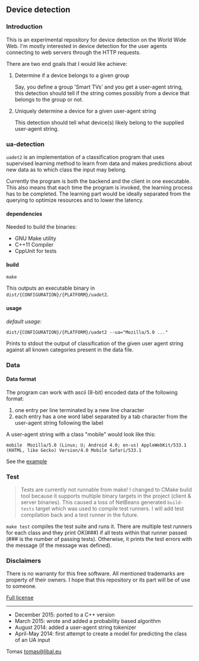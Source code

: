 ## Device detection

### Introduction

This is an experimental repository for device detection on the World Wide
Web. I'm mostly interested in device detection for the user agents connecting
to web servers through the HTTP requests.

There are two end goals that I would like achieve:

1. Determine if a device belongs to a given group

   Say, you define a group 'Smart TVs' and you get a user-agent string, this
   detection should tell if the string comes possibly from a device that belongs to
   the group or not.

2. Uniquely determine a device for a given user-agent string

   This detection should tell what device(s) likely belong to the supplied user-agent
   string.
   
### ua-detection

`uadet2` is an implementation of a classification program that uses supervised
learning method to learn from data and makes predictions about new data as to which
class the input may belong.

Currently the program is both the backend and the client in one executable. This also means that each time the program is invoked, the learning process has to be completed. The learning part would be ideally separated from the querying to optimize resources and to lower the latency.

#### dependencies

Needed to build the binaries:

- GNU Make utility
- C++11 Compiler
- CppUnit for tests

#### build

    make

This outputs an executable binary in `dist/{CONFIGURATION}/{PLATFORM}/uadet2`.

#### usage

*default usage:*

    dist/{CONFIGURATION}/{PLATFORM}/uadet2 --ua="Mozilla/5.0 ..."
    
Prints to stdout the output of classification of the given user agent string 
against all known categories present in the data file.

### Data

#### Data format

The program can work with ascii (8-bit) encoded data of the following format:

1. one entry per line terminated by a new line character
2. each entry has a one word label separated by a tab character from the user-agent string following the label

A user-agent string with a class "mobile" would look like this:

    mobile  Mozilla/5.0 (Linux; U; Android 4.0; en-us) AppleWebKit/533.1 (KHTML, like Gecko) Version/4.0 Mobile Safari/533.1

See the [example](/data_in.txt) 

### Test

> Tests are currently not runnable from make! I changed to CMake build tool because it 
> supports multiple binary targets in the project (client & server binaries). This caused
> a loss of NetBeans generated `build-tests` target which was used to compile test runners.
> I will add test compilation back and a test runner in the future.

`make test` compiles the test suite and runs it. There are multiple test runners for each
class and they print OK(###) if all tests within that runner passed (### is the number of
passing tests). Otherwise, it prints the test errors with the message (if the message was
defined).

### Disclaimers

There is no warranty for this free software. All mentioned trademarks are property
of their owners. I hope that this repository or its part will be of use to someone.

[Full license](https://github.com/tomaslibal/ua-detection/blob/master/LICENSE)

---

- December 2015: ported to a C++ version
- March 2015: wrote and added a probability based algorithm
- August 2014: added a user-agent string tokenizer
- April-May 2014: first attempt to create a model for predicting the class of an UA input

Tomas <tomas@libal.eu>

